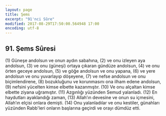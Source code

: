 ```yaml
---
layout: page
title: Şems
excerpt: "91'nci Sûre"
modified: 2017-08-29T17:50:00.564948 17:00
encoding: utf-8
---
```


## 91. Şems Sûresi

(1) Güneşe andolsun ve onun aydın sabahına,
(2) ve onu izleyen aya andolsun,
(3) ve onu (güneşi) ortaya çıkaran gündüze andolsun,
(4) ve onu örten geceye andolsun,
(5) ve göğe andolsun ve onu yapana,
(6) ve yere andolsun ve onu yuvarlayıp döşeyene,
(7) ve nefse andolsun ve onu biçimlendirene,
(8) bozukluğunu ve korunmasını ona ilham edene andolsun,
(9) nefsini yücelten kimse elbette kazanmıştır.
(10) Ve onu alçaltan kimse elbette ziyana uğramıştır.
(11) Azgınlığı yüzünden Semud yalanladı.
(12) En haydutları ayaklandığı zaman,
(13) Allah’ın devesine ve onun su içmesini, Allah’ın elçisi onlara demişti.
(14) Onu yalanladılar ve onu kestiler, günahları yüzünden Rabb'leri onların başlarına geçirdi ve orayı dümdüz etti.
